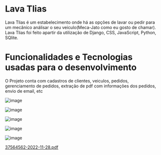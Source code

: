 # Lava Tlias
Lava Tlias é um estabelecimento onde há as opções de lavar ou pedir para um mecânico análisar o seu veiculo(Meca-Jato como eu gosto de chamar). Lava Tlias foi feito apartir da utilização de Django, CSS, JavaScript, Python, SQlite.
# Funcionalidades e Tecnologias usadas para o desenvolvimento
O Projeto conta com cadastros de clientes, veiculos, pedidos, gerenciamento de pedidos, extração de pdf com informações dos pedidos, envio de email, etc

![image](https://user-images.githubusercontent.com/72241406/204409846-47e1b71c-6fa1-4465-aa72-94c8520561f4.png)

![image](https://user-images.githubusercontent.com/72241406/204410624-bf8320be-218a-4cc0-be12-3ae2b18886f4.png)

![image](https://user-images.githubusercontent.com/72241406/204410690-747fbfc0-d714-4605-87e0-f46ebfc63aec.png)

![image](https://user-images.githubusercontent.com/72241406/204410791-d9e7f4aa-2e81-43bd-9f13-7b1d00d4995f.png)

![image](https://user-images.githubusercontent.com/72241406/204411048-56745b99-e842-45b3-8064-740f930ca674.png)

[37564562-2022-11-28.pdf](https://github.com/Trebew22/LavaTlias/files/10108751/37564562-2022-11-28.pdf)
